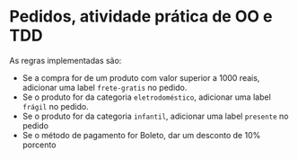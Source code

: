 # Pedidos, atividade prática de OO e TDD

As regras implementadas são:

- Se a compra for de um produto com valor superior a 1000 reais, adicionar uma label `frete-gratis` no pedido.
- Se o produto for da categoria `eletrodoméstico`, adicionar uma label `frágil` no pedido.
- Se o produto for da categoria `infantil`, adicionar uma label `presente` no pedido
- Se o método de pagamento for Boleto, dar um desconto de 10% porcento
